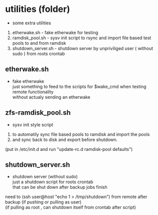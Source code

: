 # utilities (folder)
- some extra utilities  
1. etherwake.sh - fake etherwake for testing 
2. ramdisk_pool.sh - sysv init script to rsync and import file based test pools to and from ramdisk
3. shutdown_server.sh - shutdown server by unpriviliged user ( without sudo ) from roots crontab 

## etherwake.sh
- fake etherwake  
just something to feed to the scripts for $wake_cmd when testing remote functionality  
without actualy sending an etherwake

## zfs-ramdisk_pool.sh
- sysv init style script  
1. to automatily sync file based pools to ramdisk and import the pools
2. and sync back to disk and export before shutdown.

(put in /etc/init.d and run "update-rc.d ramdisk-pool defaults")

## shutdown_server.sh
- shutdown server (without sudo)  
just a shutdown script for roots crontab  
that can be shut down after backup jobs finish  

need to (ssh user@host "echo 1 > /tmp/shutdown") from remote after backup (if pushing or pulling as user)  
(if pulling as root , can shutdown itself from crontab after script)

